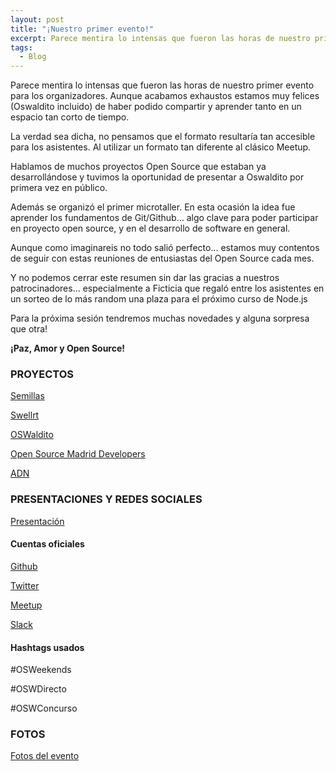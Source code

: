 ```yaml
---
layout: post
title: "¡Nuestro primer evento!"
excerpt: Parece mentira lo intensas que fueron las horas de nuestro primer evento para los organizadores. Aunque acabamos exhaustos estamos muy felices (Oswaldito incluido) de haber podido compartir y aprender tanto en un espacio tan corto de tiempo...
tags: 
  - Blog
---
```


Parece mentira lo intensas que fueron las horas de nuestro primer evento para los organizadores. Aunque acabamos exhaustos estamos muy felices (Oswaldito incluido) de haber podido compartir y aprender tanto en un espacio tan corto de tiempo.

La verdad sea dicha, no pensamos que el formato resultaría tan accesible para los asistentes. Al utilizar un formato tan diferente al clásico Meetup. 

Hablamos de muchos proyectos Open Source que estaban ya desarrollándose y tuvimos la oportunidad de presentar a Oswaldito por primera vez en público.

Además se organizó el primer microtaller. En esta ocasión la idea fue aprender los fundamentos de Git/Github… algo clave para poder participar en proyecto open source, y en el desarrollo de software en general.

Aunque como imaginareis no todo salió perfecto… estamos muy contentos de seguir con estas reuniones de entusiastas del Open Source cada mes. 

Y no podemos cerrar este resumen sin dar las gracias a nuestros patrocinadores… especialmente a Ficticia que regaló entre los asistentes en un sorteo de lo más random una plaza para el próximo curso de Node.js

Para la próxima sesión tendremos muchas novedades y alguna sorpresa que otra!

**¡Paz, Amor y Open Source!**

### PROYECTOS

<a class="link" href="https://github.com/Semillas">Semillas</a>

<a class="link" href="https://github.com/P2Pvalue/swellrt">Swellrt</a>

<a class="link" href="https://twitter.com/OSWalditoBot">OSWaldito</a>

<a class="link" href="https://github.com/OSWeekends/Open-Source-Madrid-Developers">Open Source Madrid Developers</a>

<a class="link" href="https://github.com/OSWeekends/know-your-SNPs">ADN</a>

### PRESENTACIONES Y REDES SOCIALES

<a class="link" href="http://slides.com/ulisesgascon/deck#/">Presentación</a>

#### Cuentas oficiales

<a class="link" href="https://github.com/OSWeekends">Github</a>

<a class="link" href="https://twitter.com/os_weekends">Twitter</a>

<a class="link" href="https://www.meetup.com/Open-Source-Weekends/">Meetup</a>

<a class="link" href="https://invitations-osweekends.herokuapp.com/">Slack</a>


#### Hashtags usados

#OSWeekends

#OSWDirecto

#OSWConcurso

### FOTOS

<a class="link" href="https://www.meetup.com/Open-Source-Weekends/photos/27403958/">Fotos del evento</a>
